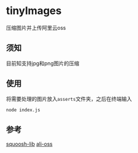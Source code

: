 tinyImages
========

压缩图片并上传阿里云oss

## 须知

目前知支持jpg和png图片的压缩

## 使用

将需要处理的图片放入`asserts`文件夹，之后在终端输入

```bash
node index.js
```


## 参考

[squoosh-lib](https://www.npmjs.com/package/@squoosh/lib)
[ali-oss](https://www.npmjs.com/package/ali-oss)
